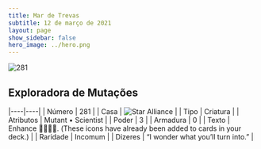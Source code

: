 ```yaml
---
title: Mar de Trevas
subtitle: 12 de março de 2021
layout: page
show_sidebar: false
hero_image: ../hero.png
---
```


![281](https://cdn.keyforgegame.com/media/card_front/pt/496_281_W237RJ5H5V4R_pt.png)

## Exploradora de Mutações

|----|----|
| Número | 281 |
| Casa | ![Star Alliance](https://archonarcana.com/images/thumb/7/7d/Star_Alliance.png/22px-Star_Alliance.png "Aliança Estelar") |
| Tipo | Criatura |
| Atributos | Mutant • Scientist |
| Poder | 3 |
| Armadura | 0 |
| Texto | Enhance . (These icons have already been added to cards in your deck.) |
| Raridade | Incomum |
| Dizeres | “I wonder what you’ll turn into.” |
